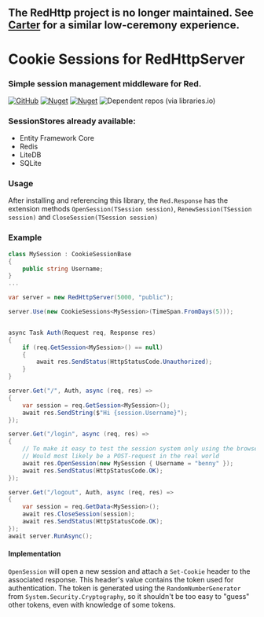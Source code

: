 ## The RedHttp project is no longer maintained. See [Carter](https://github.com/CarterCommunity/Carter) for a similar low-ceremony experience.

# Cookie Sessions for RedHttpServer
### Simple session management middleware for Red. 
[![GitHub](https://img.shields.io/github/license/redhttp/red.cookiesessions)](https://github.com/RedHttp/Red.CookieSessions/blob/master/LICENSE.md)
[![Nuget](https://img.shields.io/nuget/v/red.cookiesessions)](https://www.nuget.org/packages/red.cookiesessions/)
[![Nuget](https://img.shields.io/nuget/dt/red.cookiesessions)](https://www.nuget.org/packages/red.cookiesessions/)
![Dependent repos (via libraries.io)](https://img.shields.io/librariesio/dependent-repos/nuget/red.cookiesessions)

### SessionStores already available:
- Entity Framework Core
- Redis
- LiteDB
- SQLite

### Usage
After installing and referencing this library, the `Red.Response` has the extension methods `OpenSession(TSession session)`, `RenewSession(TSession session)` and `CloseSession(TSession session)`

### Example
```csharp
class MySession : CookieSessionBase
{
    public string Username;
}
...

var server = new RedHttpServer(5000, "public");

server.Use(new CookieSessions<MySession>(TimeSpan.FromDays(5)));


async Task Auth(Request req, Response res)
{
	if (req.GetSession<MySession>() == null)
	{
		await res.SendStatus(HttpStatusCode.Unauthorized);
	}
}

server.Get("/", Auth, async (req, res) =>
{
    var session = req.GetSession<MySession>();
    await res.SendString($"Hi {session.Username}");
});

server.Get("/login", async (req, res) =>
{
    // To make it easy to test the session system only using the browser and no credentials
    // Would most likely be a POST-request in the real world
    await res.OpenSession(new MySession { Username = "benny" });
    await res.SendStatus(HttpStatusCode.OK);
});

server.Get("/logout", Auth, async (req, res) =>
{
    var session = req.GetData<MySession>();
    await res.CloseSession(session);
    await res.SendStatus(HttpStatusCode.OK);
});
await server.RunAsync();
```

#### Implementation
`OpenSession` will open a new session and attach a `Set-Cookie` header to the associated response. 
This header's value contains the token used for authentication. 
The token is generated using the `RandomNumberGenerator` from `System.Security.Cryptography`, 
so it shouldn't be too easy to "guess" other tokens, even with knowledge of some tokens.
